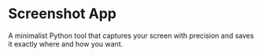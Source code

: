 # Screenshot App

A minimalist Python tool that captures your screen with precision and saves it exactly where and how you want.
